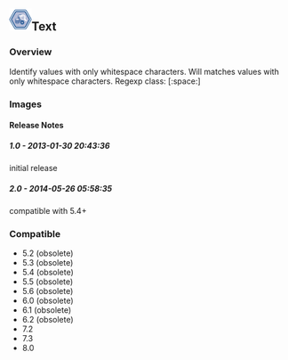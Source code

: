 ## <img src='./logo.jpg' width='40' height='40'>Text

### Overview
Identify values with only whitespace characters.
Will matches values with only whitespace characters. Regexp class: [:space:]
### Images




#### Release Notes

##### 1.0 - 2013-01-30 20:43:36
initial release
##### 2.0 - 2014-05-26 05:58:35
compatible with 5.4+
### Compatible
 -  5.2 (obsolete)
 -   5.3 (obsolete)
 -   5.4 (obsolete)
 -   5.5 (obsolete)
 -   5.6 (obsolete)
 -   6.0 (obsolete)
 -   6.1 (obsolete)
 -   6.2 (obsolete)
 - 7.2
 - 7.3
 - 8.0